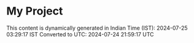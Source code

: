 # My Project

This content is dynamically generated in Indian Time (IST): 2024-07-25 03:29:17 IST
Converted to UTC: 2024-07-24 21:59:17 UTC
